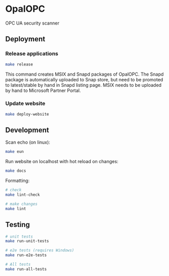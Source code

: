 # OpalOPC

OPC UA security scanner

## Deployment

### Release applications

```bash
make release
```

This command creates MSIX and Snapd packages of OpalOPC.
The Snapd package is automatically uploaded to Snap store, but need to be promoted to latest/stable by hand in Snapd listing page. MSIX needs to be uploaded by hand to Microsoft Partner Portal.

### Update website

```bash
make deploy-website
```

## Development

Scan echo (on linux):

```bash
make eun
```

Run website on localhost with hot reload on changes:

```bash
make docs
```

Formatting:

```bash
# check
make lint-check

# make changes
make lint
```

## Testing

```bash
# unit tests
make run-unit-tests

# e2e tests (requires Windows)
make run-e2e-tests

# All tests
make run-all-tests
```
